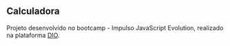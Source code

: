 ## Calculadora

Projeto desenvolvido no bootcamp - Impulso JavaScript Evolution, realizado na plataforma <a href="https://www.dio.me/">DIO</a>.





